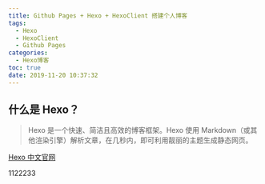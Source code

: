 ```yaml
---
title: Github Pages + Hexo + HexoClient 搭建个人博客
tags:
  - Hexo
  - HexoClient
  - Github Pages
categories:
  - Hexo博客
toc: true
date: 2019-11-20 10:37:32
---
```


## 什么是 Hexo？
> Hexo 是一个快速、简洁且高效的博客框架。Hexo 使用 Markdown（或其他渲染引擎）解析文章，在几秒内，即可利用靓丽的主题生成静态网页。

[Hexo 中文官网](https://hexo.io/zh-cn/docs)

1122233